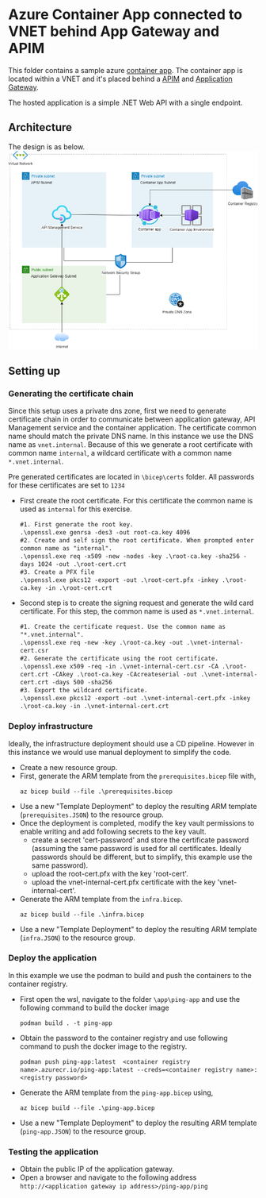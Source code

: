 # Azure Container App connected to VNET behind App Gateway and APIM 

This folder contains a sample azure [container app](https://azure.microsoft.com/en-au/products/container-apps/). The container app is located within a VNET and it's placed behind a [APIM](https://azure.microsoft.com/en-us/products/api-management/) and [Application Gateway](https://learn.microsoft.com/en-us/azure/application-gateway/overview).

The hosted application is a simple .NET Web API with a single endpoint. 

## Architecture

The design is as below.
![the architecture](diagram.png)

## Setting up
### Generating the certificate chain

Since this setup uses a private dns zone, first we need to generate certificate chain in order to communicate between application gateway, API Management service and the container application. The certificate common name should match the private DNS name. In this instance we use the DNS name as `vnet.internal`. Because of this we generate a root certificate with common name `internal`, a wildcard certificate with a common name `*.vnet.internal`. 

Pre generated certificates are located in `\bicep\certs` folder. All passwords for these certificates are set to `1234`
  
  * First create the root certificate. For this certificate the common name is used as `internal` for this exercise. 

    ```
    #1. First generate the root key.
    .\openssl.exe genrsa -des3 -out root-ca.key 4096
    #2. Create and self sign the root certificate. When prompted enter common name as "internal".
    .\openssl.exe req -x509 -new -nodes -key .\root-ca.key -sha256 -days 1024 -out .\root-cert.crt
    #3. Create a PFX file
    .\openssl.exe pkcs12 -export -out .\root-cert.pfx -inkey .\root-ca.key -in .\root-cert.crt
    ```
  * Second step is to create the signing request and generate the wild card certificate. For this step, the common name is used as `*.vnet.internal`.
    ```
    #1. Create the certificate request. Use the common name as "*.vnet.internal".
    .\openssl.exe req -new -key .\root-ca.key -out .\vnet-internal-cert.csr
    #2. Generate the certificate using the root certificate.
    .\openssl.exe x509 -req -in .\vnet-internal-cert.csr -CA .\root-cert.crt -CAkey .\root-ca.key -CAcreateserial -out .\vnet-internal-cert.crt -days 500 -sha256
    #3. Export the wildcard certificate.
    .\openssl.exe pkcs12 -export -out .\vnet-internal-cert.pfx -inkey .\root-ca.key -in .\vnet-internal-cert.crt
    ```

### Deploy infrastructure
Ideally, the infrastructure deployment should use a CD pipeline. However in this instance we would use manual deployment to simplify the code.
* Create a new resource group.
* First, generate the ARM template from the `prerequisites.bicep` file with,
  ```
  az bicep build --file .\prerequisites.bicep
  ```
* Use a new "Template Deployment" to deploy the resulting ARM template (`prerequisites.JSON`) to the resource group.
* Once the deployment is completed, modify the key vault permissions to enable writing and add following secrets to the key vault.
  * create a secret 'cert-password' and store the certificate password (assuming the same password is used for all certificates. Ideally passwords should be different, but to simplify, this example use the same password).
  * upload the root-cert.pfx with the key 'root-cert'.
  * upload the vnet-internal-cert.pfx certificate with the key 'vnet-internal-cert'.
* Generate the ARM template from the `infra.bicep`.
  ```
  az bicep build --file .\infra.bicep
  ```
* Use a new "Template Deployment" to deploy the resulting ARM template (`infra.JSON`) to the resource group.

### Deploy the application
In this example we use the podman to build and push the containers to the container registry.
* First open the wsl, navigate to the folder `\app\ping-app` and use the following command to build the docker image
  ```
  podman build . -t ping-app
  ```
* Obtain the password to the container registry and use following command to push the docker image to the registry.
  ```
  podman push ping-app:latest  <container registry name>.azurecr.io/ping-app:latest --creds=<container registry name>:<registry password>  
  ```  
* Generate the ARM template from the `ping-app.bicep` using,
  ```
  az bicep build --file .\ping-app.bicep
  ```
* Use a new "Template Deployment" to deploy the resulting ARM template (`ping-app.JSON`) to the resource group.

### Testing the application
* Obtain the public IP of the application gateway.
* Open a browser and navigate to the following address `http://<application gateway ip address>/ping-app/ping`




   
